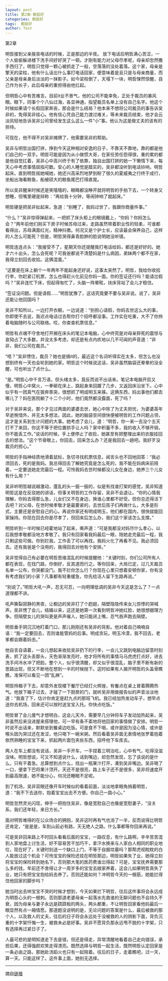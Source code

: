 ```yaml
---
layout: post
title: 第2章-都挺好
categories: 都挺好
tags:  都挺好
author: Test
---
```


第2章

明哲接到父亲报丧电话的时候，正是那边的半夜。 放下电话后明哲满心苦涩，一个人偷偷躲进楼下洗手间好好哭了一顿。才刚有能力对父母尽孝呢，母亲却忽然撒手西归了，明哲只觉得一颗心被抓走了一般，空落落的没处着落。这个家，母亲是擎天的梁柱，他有什么话岀什么事打电话回家，便意味着是且只是与母亲商量，而父亲是母亲身后淡淡的一抹影子。如今梁柱倒了，天塌下一块，明哲悚然惊醒，自己作为长子，此后母亲的重担得由他扛起。



但明哲心中有苦难言。目前it业不景气，他的公司不能幸免，正处于裁员的暴风眼。眼下，同事个个八仙过海，各显神通，指望裁员名单上没有自己名字。他这个时候如果请个长假回家奔丧，那会是什么结局？他本来不想将公司裁员的事告诉吴非的，免得吴非挂心。他有信心凭自己能力渡过难关，等未来裁员结束，他才会云淡风轻地告诉吴非公司曾经发生这么这么一件“小”事。他认为这是做丈夫的该有的担待。



可现在，他不得不对吴非摊牌了，他需要吴非的帮助。



吴非与明哲出国打拼，挣到今天这种相对安逸的日子，不靠天不靠地，靠的都是他们自己的一双手。明哲可能是因为从小做惯大哥，在家任劳任怨得很，重的累的都是他自觉扛着，吴非心中高兴终于有了依靠，独自出国打拼的她一下懒惰下来，每天心中考虑事情屈指可数。安心的人睡觉是踏实的，吴非都没听到电话铃响，明哲起床。直到明哲摇她喊她，她还兴高采烈地梦到盼了很久的夏威夷之行终于成行，坐船出海看鲸鱼，船被硕大的鲸鱼尾巴打得直晃。



所以吴非醒来时候还是笑嘻嘻的，眼睛都没睁开就将明哲的手拍下去，一个转身又想睡，但嘴里硬是辩称：“再给我十分钟，等闹钟响了就起床。”



明哲硬是把吴非扯起来，急道：“别睡了，我妈过世了，我跟你商量件事。”



“什么？”吴非惊得弹起来，一把抓了床头柜上的眼镜戴上，“你妈？你妈怎么会？”两年前他们刚买下房子时候苏母过来，走路虽然带着职业性的轻柔，可谁都看得出，苏母满面红光，精神抖擞。何况又是个护士长，应该最会保养自己，这样的人怎么可能死？但是，明哲哭得鼻青脸肿的脸说明她没听错。



明哲连连点头：“我接受不了，星期天你还提醒我打电话给妈，都还是好好的。她才六十出头，怎么会死呢？可我爸都说不清楚妈是什么病因，弟妹两个都不在家，我得立刻回去收拾。这俩混蛋。”



“这要是在床上躺个一年两年不能起身还好说，这事太突然了。明哲，我给你收拾行李，你赶紧订机票，怎么也得赶火化前见你妈一面。你的签证还行吗？能请岀假吗？”吴非连忙下床，但起得匆忙了，头脑一阵晕眩，扶床背站了会儿才稳住。



“签证没问题。但是请假……”明哲犹豫了，这话究竟要不要与吴非说。说了，吴非还能让他回国吗？



吴非不知所以，一边打开衣橱，一边说道：“别担心请假，你妈去世这么大的事，你即使不去说，我迟点电话过去帮你打个招呼都没事。工作实在吃重，大不了你拎着电脑随时与公司联络。哎，你查查机票信息。”



明哲有点魂不守舍地打开搁在床头的笔记本电脑，心中终究是对母亲猝死的震惊与哀恸占了大多数，并没太多考虑，却还是有点内疚地以几不可闻的声音道：“非非，我们公司在裁员。”



“唔？”吴非愣住，裁员？她也是搞it的，最近这个名词听得实在太多，但怎么也没想到终有一天也会轮到她的家。明哲这个时候说这话，吴非虽然脑袋还晕晕的没全醒，可也听出了点什么。



“是。”明哲心中千言万语，但头绪太多，竟反而说不出话来。笔记本电脑开启又慢，明哲心中窝火，一拳砸在床上，跳起身来回踱了几步，又返回床沿坐下。心中似乎有一团真气在狼奔豕突，很想抓了明成明玉来揍。这俩东西，妈出事他们都去哪儿了？妈在医院躺了十二个小时，他们竟然都没露面，死了吗？



对于吴非来说，那个才见过两面的婆婆去世，她心中除了为丈夫担忧，为婆婆英年早逝惋惜外，并无太多想法，因此，她的脑袋空间很快便被明哲的工作问题占领，这才是关系到生计问题的大事。她考虑了会儿，道：“明哲，你一来一去没个五天打不了来回，你这不等于把位置拱手让人吗？家中积蓄不多，我的收入不够开销，你不能丢工作。”说话的时候，手上便停止了收拾，她甚至有把整理出来的衣服挂回去的想法。“这个节骨眼上，你回去，回来怎么办？还是我回去一趟吧。我好歹没裁员的担心。”



明哲的手指神经质地滑着鼠标，急切寻找机票信息，闻言头也不回地回答：“我必须回去，死的是我妈。我总得回去了解她究竟是怎么死的，我不能在妈病床前陪着，一定要送她走完最后一程。可怜我妈去世时候都没儿女在身边，她养三个儿女有什么用？”



吴非听明哲越说越激动，蓬乱的头一振一振的，似是有找谁打架的感觉，吴非知道明哲这是在反驳她的讲话，但事关明哲的工作存留，吴非不会退让。“你的心情我理解，你妈去得那么急，儿女们又不在身边，换谁心里都不好受。但你总还得活下去吧？对父母，在世时候孝敬才是最要紧的，去世后孩子们再做什么，大多是形式，主要还是安慰自己的心。再说你家还有明成明玉，他们都在国内，很快就能回家操持。你现在回去你是尽孝了，但回来后怎么办，我们这个家该怎么支撑。”



明哲听到一半时候已经霍地站了起来，嘶声道：“可是我都没对妈尽什么孝心，以后我想孝敬都没地方孝敬了。我只有回家看我妈最后一眼，陪她走完最后一程，我只剩这些可做。你别拦我，工作丢了可以再找，我妈火化了再看不见。我必须回去。还有我爸是个没用的，我得回去对他有个安排。”



吴非觉得自己有必要在明哲思维混乱的时候提醒他：“关键时刻，你们公司所有人都在表现，在找门路，你倒好，反其道而行之。等你回来，大局已定，过几天裁员名单一公布，你哭都没门。我不拦你怎么行？你现在心里只想着安顿你家，你有没有考虑我们的小家？凡事都有轻重缓急，你先给活人留下生路再说。”



“别说了。”明哲大吼一声，忍无可忍，一向明理低调的吴非今天这是怎么了？一点道理都不讲。



吼声撕裂寂静的黑夜，让橱边的吴非打了个趔趄，隔壁隐隐传来女儿惊悸的哭喊声。吴非愣了会儿，结婚以来，这还是她第一次看到明哲冲她红脸，她很想据理力争。但隔壁女儿的哭叫更是声声催人，她只能闭上嘴，忍气吞声跑去隔壁。



明哲垂手阴沉沉地盯着门口，那儿刚刚还有吴非的背影。他对着自己喃喃自语：“我一定要回去，否则谁能管妈的后事。明成贪玩，明玉冷漠，我不回去，老爹都会跟着妈去。”



他自言自语着，一会儿想起来收拾吴非扔下的行李，一会儿又跳到电脑边留意时刻表，抓了这头丢那头，天色渐渐发亮时，他才将所有的事情马马虎虎打点好，进去洗手间冷水冲了把脸。整个人，似乎很清醒，却又似乎很混乱，脑子里不断有新的思路出现，但又不断地在想到一半的时候抛下。这时如果有人揭开明哲的头盖骨瞧瞧，准保可以看见一团“乱麻”。



明哲拎箱子下去，却意外发现楼下餐厅已经灯火辉煌，有餐点在桌上冒着腾腾热气。他放下箱子过去，才碰了一下厨房的门，就听吴非用做报告似的声音淡淡地道：“我查了下，估计你肯定是赶九点的那班飞机。我已经加热发动车子，想早点送你去机场，回来还可以按时送宝宝入托。你快点吃饭。”



明哲冒了会儿傻气才想明白，这会儿天冷，需要早几分钟将车子发动加热起来，吴非虽然后来没进屋来搭理他，可一早有条不紊地将他回家的事情做了安排。明哲一时说不出话来，默默坐到餐桌边吃饭。可是食不下咽，或许是因为没心情，或许是喉头因为哭过还在发涩，他只喝下一碗米粥。然后看着吴非面无表情地张罗着抱着依然熟睡的宝宝下来，抓起两片面包夹些东西，招呼他下车库去。



两人在车上都没有说话，吴非一手开车，一手捏着三明治吃，心中有气，吃得没滋没味。明哲想说，可又不知道说什么，话到嘴边，却忽然发现，忘了该说的是什么，只有干着急。总算想到点什么，找出一瓶果汁打开，凑到吴非嘴边。吴非喝了一口，便拿下巴将果汁顶开。天还不是很亮，路上车子还不是很多，吴非将速度开到最高限速，她不能分心，何况还睡眠不足呢。



到了机场，吴非双眼还像开车时候似的看着前面，淡淡地拿眼角捎着明哲，道：“我不下去送你，抱着宝宝出去不方便。你自己一路小心。”



明哲忽然灵光闪现，伸手一把抱住吴非，像是宽慰自己也像是宽慰妻子，“没关系，我们还年轻，来日方长。”



面对明哲难得的在公众场合的拥抱，吴非这时再有气也消了一半，反而说得比明哲还肯定，“是是是，车到山前必有路，天无绝人之路。什么事都等你回来再说。”



可是吴非回来路上不时回头看看后面的宝宝，一路叹息，有什么路啊，辛辛苦苦混到人家地盘上讨生活，好不容易苦干加巧干，拿汗水换来与人家白人相同的职业地位，现在好了，关键时刻送一个缺口上门，不等于自掘坟墓吗？那帮虎视眈眈的白人能放过这个机会？可怜宝宝的保险还挂在明哲那边，明哲如果失了业，她得立刻将宝宝的保险转到她名下，否则那大笔的医药费谁岀得起？可是，宝宝抚养需要那么多的钱，年前还不舍得让才一周岁多的宝宝去娘家养着，这会儿如果明哲真失了业，她只有把宝宝抱给妈去养了。否则还能如何？冲明哲今天的一根筋，她能拦得住他回家的脚步吗？



她当时出去哄宝宝不哭的时候才想到，今天如果拦下明哲，往后这件事将会永远成为明哲心头的一根刺。否则那道老婆母亲一起落水先救谁的无聊问题也不会持久不衰，因为母亲与妻子永远是跷跷板的两头，两头都重，不让明哲回家看他妈最后一眼显然有点一厢情愿。那道题没说明的是，无论问题的答案是什么，最后被救的那个人，以及救人的丈夫，往后的日子将会永远处于没被救的人的阴影下面，背负沉重的十字架忏悔一生，被救未必是好事。吴非不愿背负那永远甩不脱的十字架，只有选择再过紧日子了。



人最可悲的是明知道走下去是错，但还是得走，异常清醒地看着自己走向错误，承担后果，还得强颜欢笑走得漂亮。既然选择与明哲一起生活，既然明哲认定回家是一条必由之路，那她赴汤蹈火也只有一起陪着。往后的日子，走着瞧吧，过一天，算一天。只能这样了。这件事上面，她别无选择。







*****

摘自[链接](https://m.vodtw.com/wapbook-53717-32938754/)